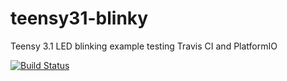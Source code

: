 # teensy31-blinky
Teensy 3.1 LED blinking example testing Travis CI and PlatformIO

[![Build Status](https://travis-ci.org/ldifraiacatapult/teensy31-blinky.svg?branch=master)](https://travis-ci.org/ldifraiacatapult/teensy31-blinky)